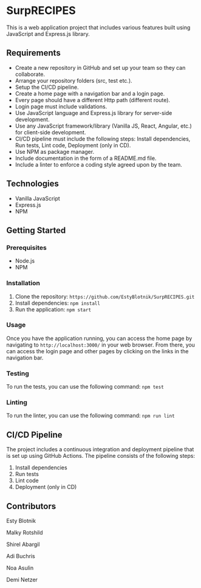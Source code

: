 
# SurpRECIPES

This is a web application project that includes various features built using JavaScript and Express.js library.

## Requirements

- Create a new repository in GitHub and set up your team so they can collaborate.
- Arrange your repository folders (src, test etc.).
- Setup the CI/CD pipeline.
- Create a home page with a navigation bar and a login page.
- Every page should have a different Http path (different route).
- Login page must include validations.
- Use JavaScript language and Express.js library for server-side development.
- Use any JavaScript framework/library (Vanilla JS, React, Angular, etc.) for client-side development.
- CI/CD pipeline must include the following steps: Install dependencies, Run tests, Lint code, Deployment (only in CD).
- Use NPM as package manager.
- Include documentation in the form of a README.md file.
- Include a linter to enforce a coding style agreed upon by the team.

## Technologies

- Vanilla JavaScript
- Express.js
- NPM

## Getting Started

### Prerequisites

- Node.js
- NPM

### Installation

1. Clone the repository: `https://github.com/EstyBlotnik/SurpRECIPES.git`
2. Install dependencies: `npm install`
3. Run the application: `npm start`

### Usage

Once you have the application running, you can access the home page by navigating to `http://localhost:3000/` in your web browser. 
From there, you can access the login page and other pages by clicking on the links in the navigation bar.

### Testing

To run the tests, you can use the following command: `npm test`

### Linting

To run the linter, you can use the following command: `npm run lint`

## CI/CD Pipeline

The project includes a continuous integration and deployment pipeline that is set up using GitHub Actions. 
The pipeline consists of the following steps:

1. Install dependencies
2. Run tests
3. Lint code
4. Deployment (only in CD)

## Contributors

Esty Blotnik					

Malky Rotshild 					

Shirel Abargil 				

Adi Buchris 						

Noa Asulin 		

Demi Netzer 						



